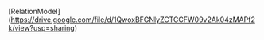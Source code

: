 [RelationModel] (https://drive.google.com/file/d/1QwoxBFGNlyZCTCCFW09v2Ak04zMAPf2k/view?usp=sharing)
